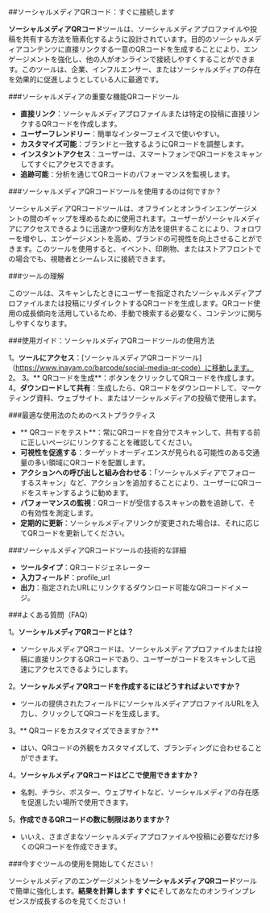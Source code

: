 ##ソーシャルメディアQRコード：すぐに接続します

**ソーシャルメディアQRコード**ツールは、ソーシャルメディアプロファイルや投稿を共有する方法を簡素化するように設計されています。目的のソーシャルメディアコンテンツに直接リンクする一意のQRコードを生成することにより、エンゲージメントを強化し、他の人がオンラインで接続しやすくすることができます。このツールは、企業、インフルエンサー、またはソーシャルメディアの存在を効果的に促進しようとしている人に最適です。

###ソーシャルメディアの重要な機能QRコードツール

-  **直接リンク**：ソーシャルメディアプロファイルまたは特定の投稿に直接リンクするQRコードを作成します。
-  **ユーザーフレンドリー**：簡単なインターフェイスで使いやすい。
-  **カスタマイズ可能**：ブランドと一致するようにQRコードを調整します。
-  **インスタントアクセス**：ユーザーは、スマートフォンでQRコードをスキャンしてすぐにアクセスできます。
-  **追跡可能**：分析を通じてQRコードのパフォーマンスを監視します。

###ソーシャルメディアQRコードツールを使用するのは何ですか？

ソーシャルメディアQRコードツールは、オフラインとオンラインエンゲージメントの間のギャップを埋めるために使用されます。ユーザーがソーシャルメディアにアクセスできるように迅速かつ便利な方法を提供することにより、フォロワーを増やし、エンゲージメントを高め、ブランドの可視性を向上させることができます。このツールを使用すると、イベント、印刷物、またはストアフロントでの場合でも、視聴者とシームレスに接続できます。

###ツールの理解

このツールは、スキャンしたときにユーザーを指定されたソーシャルメディアプロファイルまたは投稿にリダイレクトするQRコードを生成します。QRコード使用の成長傾向を活用しているため、手動で検索する必要なく、コンテンツに関与しやすくなります。

###使用ガイド：ソーシャルメディアQRコードツールの使用方法

1。**ツールにアクセス**：[ソーシャルメディアQRコードツール]（https://www.inayam.co/barcode/social-media-qr-code）に移動します。
2。
3。** QRコードを生成**：ボタンをクリックしてQRコードを作成します。
4。**ダウンロードして共有**：生成したら、QRコードをダウンロードして、マーケティング資料、ウェブサイト、またはソーシャルメディアの投稿で使用します。

###最適な使用法のためのベストプラクティス

-  ** QRコードをテスト**：常にQRコードを自分でスキャンして、共有する前に正しいページにリンクすることを確認してください。
-  **可視性を促進する**：ターゲットオーディエンスが見られる可能性のある交通量の多い領域にQRコードを配置します。
-  **アクションへの呼び出しと組み合わせる**：「ソーシャルメディアでフォローするスキャン」など、アクションを追加することにより、ユーザーにQRコードをスキャンするように勧めます。
-  **パフォーマンスの監視**：QRコードが受信するスキャンの数を追跡して、その有効性を測定します。
-  **定期的に更新**：ソーシャルメディアリンクが変更された場合は、それに応じてQRコードを更新してください。

###ソーシャルメディアQRコードツールの技術的な詳細

-  **ツールタイプ**：QRコードジェネレーター
-  **入力フィールド**：profile_url
-  **出力**：指定されたURLにリンクするダウンロード可能なQRコードイメージ。

###よくある質問（FAQ）

1。**ソーシャルメディアQRコードとは？**
- ソーシャルメディアQRコードは、ソーシャルメディアプロファイルまたは投稿に直接リンクするQRコードであり、ユーザーがコードをスキャンして迅速にアクセスできるようにします。

2。**ソーシャルメディアQRコードを作成するにはどうすればよいですか？**
- ツールの提供されたフィールドにソーシャルメディアプロファイルURLを入力し、クリックしてQRコードを生成します。

3。** QRコードをカスタマイズできますか？**
- はい、QRコードの外観をカスタマイズして、ブランディングに合わせることができます。

4。**ソーシャルメディアQRコードはどこで使用できますか？**
- 名刺、チラシ、ポスター、ウェブサイトなど、ソーシャルメディアの存在感を促進したい場所で使用できます。

5。**作成できるQRコードの数に制限はありますか？**
- いいえ、さまざまなソーシャルメディアプロファイルや投稿に必要なだけ多くのQRコードを作成できます。

###今すぐツールの使用を開始してください！

ソーシャルメディアのエンゲージメントを**ソーシャルメディアQRコード**ツールで簡単に強化します。**結果を計算します すぐに**そしてあなたのオンラインプレゼンスが成長するのを見てください！